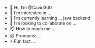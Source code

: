- 👋 Hi, I’m @Cavid300
- 👀 I’m interested in ...
- 🌱 I’m currently learning ... java backend
- 💞️ I’m looking to collaborate on ...
- 📫 How to reach me ... 
- 😄 Pronouns: ...
- ⚡ Fun fact: ...

<!---
Cavid300/Cavid300 is a ✨ special ✨ repository because its `README.md` (this file) appears on your GitHub profile.
You can click the Preview link to take a look at your changes.
--->
